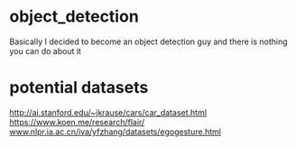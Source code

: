 # object_detection
Basically I decided to become an object detection guy and there is nothing you can do about it

# potential datasets

http://ai.stanford.edu/~jkrause/cars/car_dataset.html
https://www.koen.me/research/flair/
www.nlpr.ia.ac.cn/iva/yfzhang/datasets/egogesture.html
